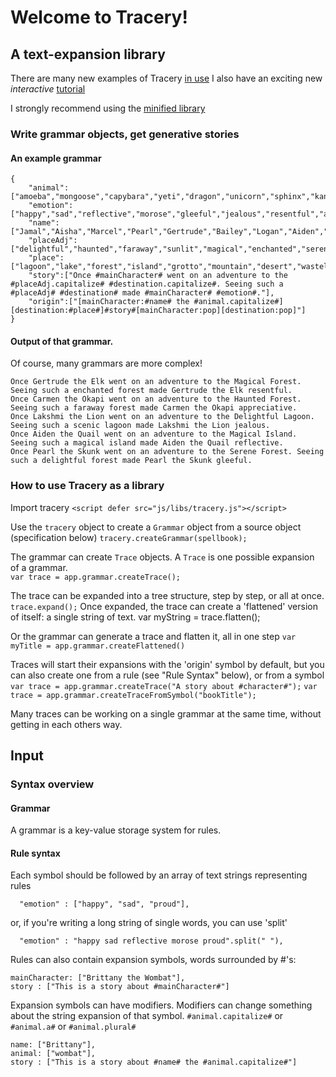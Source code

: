 # Welcome to Tracery!

## A text-expansion library

There are many new examples of Tracery [in use](http://crystalcodepalace/tracery.html "Examples")
I also have an exciting new *interactive* [tutorial](http://crystalcodepalace/tracerytut.html "Tutorial")

I strongly recommend using the [minified library](https://github.com/galaxykate/tracery/blob/master/js/tracery.min.js)

### Write grammar objects, get generative stories

#### An example grammar
```
{
	"animal":["amoeba","mongoose","capybara","yeti","dragon","unicorn","sphinx","kangaroo","boa","nematode","sheep","quail","goat","corgi","agouti","zebra","giraffe","rhino","skunk","dolphin","whale","bullfrog","okapi","sloth","monkey","orangutan","grizzly","moose","elk","dikdik","ibis","stork","finch","nightingale","goose","robin","eagle","hawk","iguana","tortoise","panther","lion","tiger","gnu","reindeer","raccoon","opossum"],
	"emotion":["happy","sad","reflective","morose","gleeful","jealous","resentful","appreciative","proud"],
	"name":["Jamal","Aisha","Marcel","Pearl","Gertrude","Bailey","Logan","Aiden","Scout","Ambrose","Beverly","Takashi","Hilda","Nadya","Salim","Carmen","Ming","Lakshmi","Naveen","Ginger"],
	"placeAdj":["delightful","haunted","faraway","sunlit","magical","enchanted","serene","scenic"],
	"place":["lagoon","lake","forest","island","grotto","mountain","desert","wasteland","meadow","river"],
	"story":["Once #mainCharacter# went on an adventure to the #placeAdj.capitalize# #destination.capitalize#. Seeing such a #placeAdj# #destination# made #mainCharacter# #emotion#."],
	"origin":["[mainCharacter:#name# the #animal.capitalize#][destination:#place#]#story#[mainCharacter:pop][destination:pop]"]
} 
```
    
#### Output of that grammar.  
Of course, many grammars are more complex!
```
Once Gertrude the Elk went on an adventure to the Magical Forest. Seeing such a enchanted forest made Gertrude the Elk resentful.
Once Carmen the Okapi went on an adventure to the Haunted Forest. Seeing such a faraway forest made Carmen the Okapi appreciative.
Once Lakshmi the Lion went on an adventure to the Delightful Lagoon. Seeing such a scenic lagoon made Lakshmi the Lion jealous.
Once Aiden the Quail went on an adventure to the Magical Island. Seeing such a magical island made Aiden the Quail reflective.
Once Pearl the Skunk went on an adventure to the Serene Forest. Seeing such a delightful forest made Pearl the Skunk gleeful.
```


### How to use Tracery as a library

Import tracery 
`<script defer src="js/libs/tracery.js"></script>`

Use the `tracery` object to create a `Grammar` object from a source object (specification below)
`tracery.createGrammar(spellbook);`

The grammar can create `Trace` objects.  A `Trace` is one possible expansion of a grammar.  
`var trace = app.grammar.createTrace();`

The trace can be expanded into a tree structure, step by step, or all at once.
`trace.expand();`
Once expanded, the trace can create a 'flattened' version of itself: a single string of text.
var myString = trace.flatten();

Or the grammar can generate a trace and flatten it, all in one step
`var myTitle = app.grammar.createFlattened()`

Traces will start their expansions with the 'origin' symbol by default, but you can also create one from a rule (see "Rule Syntax" below), or from a symbol
`var trace = app.grammar.createTrace("A story about #character#");`
`var trace = app.grammar.createTraceFromSymbol("bookTitle");`

Many traces can be working on a single grammar at the same time, without getting in each others way.

## Input 


### Syntax overview
####  Grammar
A grammar is a key-value storage system for rules.

####  Rule syntax
Each symbol should be followed by an array of text strings representing rules
```
  "emotion" : ["happy", "sad", "proud"],   
```
or, if you're writing a long string of single words, you can use 'split'
```
  "emotion" : "happy sad reflective morose proud".split(" "),   
```

Rules can also contain expansion symbols, words surrounded by #'s:
```
mainCharacter: ["Brittany the Wombat"],
story : ["This is a story about #mainCharacter#"]
```

Expansion symbols can have modifiers.  Modifiers can change something about the string expansion of that symbol. 
 `#animal.capitalize#` or `#animal.a#` or `#animal.plural#`
```
name: ["Brittany"],
animal: ["wombat"],
story : ["This is a story about #name# the #animal.capitalize#"]
```
